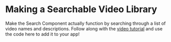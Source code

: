 # Making a Searchable Video Library

Make the Search Component actually function by searching through a list of video names and descriptions. Follow along with the [video tutorial](https://www.youtube.com/watch?v=1tVpiSrRNwc) and use the code here to add it to your app!